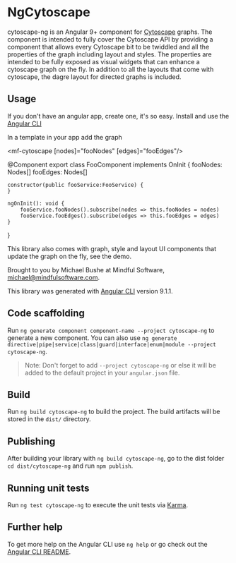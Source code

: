 # NgCytoscape

 cytoscape-ng is an Angular 9+ component for [Cytoscape](https://js.cytoscape.org/) graphs.
 The component is intended to fully cover the Cytoscape API by providing a
 component that allows every Cytoscape bit to be twiddled and all the properties of the
 graph including layout and styles.  The properties are intended to be fully exposed 
 as visual widgets that can enhance a cytoscape graph on the fly.  In addition to 
 all the layouts that come with cytoscape, the dagre layout for directed graphs is
 included.
 
 ## Usage 
 If you don't have an angular app, create one, it's so easy.  Install and use the
 [Angular CLI](https://github.com/angular/angular-cli)
  
 In a template in your app add the graph 
 
 <mf-cytoscape [nodes]="fooNodes" [edges]="fooEdges"/> 
 
 @Component
 export class FooComponent implements OnInit {
    fooNodes: Nodes[]
    fooEdges: Nodes[]
    
    constructor(public fooService:FooService) {
    }
    
    ngOnInit(): void {
        fooService.fooNodes().subscribe(nodes => this.fooNodes = nodes)
        fooService.fooEdges().subscribe(edges => this.fooEdges = edges)
    }
 }
 
 This library also comes with graph, style and layout UI components that
 update the graph on the fly, see the demo.

Brought to you by Michael Bushe at Mindful Software, michael@mindfulsoftware.com.

This library was generated with [Angular CLI](https://github.com/angular/angular-cli) version 9.1.1.

## Code scaffolding

Run `ng generate component component-name --project cytoscape-ng` to generate a new component. You can also use `ng generate directive|pipe|service|class|guard|interface|enum|module --project cytoscape-ng`.
> Note: Don't forget to add `--project cytoscape-ng` or else it will be added to the default project in your `angular.json` file. 

## Build

Run `ng build cytoscape-ng` to build the project. The build artifacts will be stored in the `dist/` directory.

## Publishing

After building your library with `ng build cytoscape-ng`, go to the dist folder `cd dist/cytoscape-ng` and run `npm publish`.

## Running unit tests

Run `ng test cytoscape-ng` to execute the unit tests via [Karma](https://karma-runner.github.io).

## Further help

To get more help on the Angular CLI use `ng help` or go check out the [Angular CLI README](https://github.com/angular/angular-cli/blob/master/README.md).
